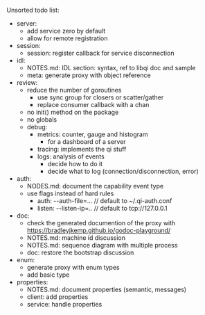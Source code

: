 Unsorted todo list:
- server:
    - add service zero by default
    - allow for remote registration
- session:
    - session: register callback for service disconnection
- idl:
    - NOTES.md: IDL section: syntax, ref to libqi doc and sample
    - meta: generate proxy with object reference
- review:
    - reduce the number of goroutines
        - use sync group for closers or scatter/gather
        - replace consumer callback with a chan
    - no init() method on the package
    - no globals
    - debug:
        - metrics: counter, gauge and histogram
            - for a dashboard of a server
        - tracing: implements the qi stuff
        - logs: analysis of events
            - decide how to do it
            - decide what to log (connection/disconnection, error)
- auth:
    - NODES.md: document the capability event type
    - use flags instead of hard rules
        - auth: --auth-file=... // default to ~/.qi-auth.conf
        - listen:  --listen-ip=.. // default to tcp://127.0.0.1
- doc:
    - check the generated documention of the proxy with
      https://bradleyjkemp.github.io/godoc-playground/
    - NOTES.md: machine id discussion
    - NOTES.md: sequence diagram with multiple process
    - doc: restore the bootstrap discussion
- enum:
    - generate proxy with enum types
    - add basic type
- properties:
    - NOTES.md: document properties (semantic, messages)
    - client: add properties
    - service: handle properties
